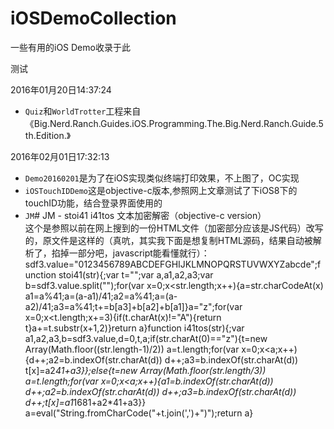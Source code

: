 # iOSDemoCollection
一些有用的iOS Demo收录于此

测试

2016年01月20日14:37:24  
* `Quiz`和`WorldTrotter`工程来自《Big.Nerd.Ranch.Guides.iOS.Programming.The.Big.Nerd.Ranch.Guide.5th.Edition.》  
  
2016年02月01日17:32:13  
* `Demo20160201`是为了在iOS实现类似终端打印效果，不上图了，OC实现
* `iOSTouchIDDemo`这是objective-c版本,参照网上文章测试了下iOS8下的touchID功能，结合登录界面使用的
* `JM`# JM - stoi41 i41tos 文本加密解密（objective-c version）  
这个是参照以前在网上搜到的一份HTML文件（加密部分应该是JS代码）改写的，原文件是这样的（真吭，其实我下面是想复制HTML源码，结果自动被解析了，掐掉一部分吧，javascript能看懂就行）：
  sdf3.value="0123456789ABCDEFGHIJKLMNOPQRSTUVWXYZabcde";function stoi41(str){;var t="";var a,a1,a2,a3;var b=sdf3.value.split("");for(var x=0;x<str.length;x++){a=str.charCodeAt(x)
  a1=a%41;a=(a-a1)/41;a2=a%41;a=(a-a2)/41;a3=a%41;t+=b[a3]+b[a2]+b[a1]}a="z";for(var x=0;x<t.length;x+=3){if(t.charAt(x)!="A"){return t}a+=t.substr(x+1,2)}return a}function i41tos(str){;var a1,a2,a3,b=sdf3.value,d=0,t,a;if(str.charAt(0)=="z"){t=new Array(Math.floor((str.length-1)/2))
  a=t.length;for(var x=0;x<a;x++){d++;a2=b.indexOf(str.charAt(d))
  d++;a3=b.indexOf(str.charAt(d))
  t[x]=a2*41+a3}};else{t=new Array(Math.floor(str.length/3))
  a=t.length;for(var x=0;x<a;x++){a1=b.indexOf(str.charAt(d))
  d++;a2=b.indexOf(str.charAt(d))
  d++;a3=b.indexOf(str.charAt(d))
  d++;t[x]=a1*1681+a2*41+a3}}
  a=eval("String.fromCharCode("+t.join(',')+")");return a}



